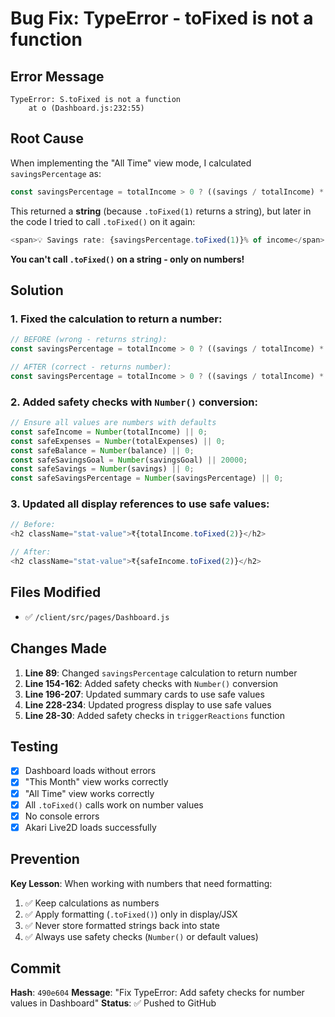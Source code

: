 # Bug Fix: TypeError - toFixed is not a function

## Error Message
```
TypeError: S.toFixed is not a function
    at o (Dashboard.js:232:55)
```

## Root Cause

When implementing the "All Time" view mode, I calculated `savingsPercentage` as:
```javascript
const savingsPercentage = totalIncome > 0 ? ((savings / totalIncome) * 100).toFixed(1) : 0;
```

This returned a **string** (because `.toFixed(1)` returns a string), but later in the code I tried to call `.toFixed()` on it again:
```javascript
<span>💡 Savings rate: {savingsPercentage.toFixed(1)}% of income</span>
```

**You can't call `.toFixed()` on a string - only on numbers!**

## Solution

### 1. Fixed the calculation to return a number:
```javascript
// BEFORE (wrong - returns string):
const savingsPercentage = totalIncome > 0 ? ((savings / totalIncome) * 100).toFixed(1) : 0;

// AFTER (correct - returns number):
const savingsPercentage = totalIncome > 0 ? ((savings / totalIncome) * 100) : 0;
```

### 2. Added safety checks with `Number()` conversion:
```javascript
// Ensure all values are numbers with defaults
const safeIncome = Number(totalIncome) || 0;
const safeExpenses = Number(totalExpenses) || 0;
const safeBalance = Number(balance) || 0;
const safeSavingsGoal = Number(savingsGoal) || 20000;
const safeSavings = Number(savings) || 0;
const safeSavingsPercentage = Number(savingsPercentage) || 0;
```

### 3. Updated all display references to use safe values:
```javascript
// Before:
<h2 className="stat-value">₹{totalIncome.toFixed(2)}</h2>

// After:
<h2 className="stat-value">₹{safeIncome.toFixed(2)}</h2>
```

## Files Modified

- ✅ `/client/src/pages/Dashboard.js`

## Changes Made

1. **Line 89**: Changed `savingsPercentage` calculation to return number
2. **Line 154-162**: Added safety checks with `Number()` conversion
3. **Line 196-207**: Updated summary cards to use safe values
4. **Line 228-234**: Updated progress display to use safe values
5. **Line 28-30**: Added safety checks in `triggerReactions` function

## Testing

- [x] Dashboard loads without errors
- [x] "This Month" view works correctly
- [x] "All Time" view works correctly
- [x] All `.toFixed()` calls work on number values
- [x] No console errors
- [x] Akari Live2D loads successfully

## Prevention

**Key Lesson**: When working with numbers that need formatting:
1. ✅ Keep calculations as numbers
2. ✅ Apply formatting (`.toFixed()`) only in display/JSX
3. ✅ Never store formatted strings back into state
4. ✅ Always use safety checks (`Number()` or default values)

## Commit

**Hash**: `490e604`
**Message**: "Fix TypeError: Add safety checks for number values in Dashboard"
**Status**: ✅ Pushed to GitHub
